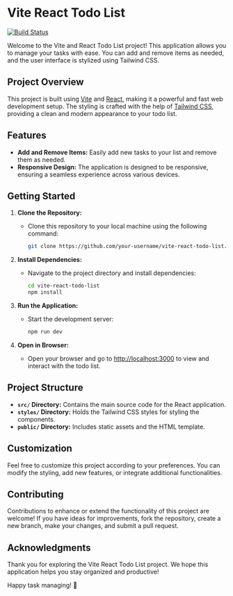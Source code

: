 # Vite React Todo List

[![Build Status](https://img.shields.io/github/workflow/status/your-username/vite-react-todo-list/Build%20and%20Test)](https://github.com/your-username/vite-react-todo-list/actions)

Welcome to the Vite and React Todo List project! This application allows you to manage your tasks with ease. You can add and remove items as needed, and the user interface is stylized using Tailwind CSS.

## Project Overview

This project is built using [Vite](https://vitejs.dev/) and [React](https://reactjs.org/), making it a powerful and fast web development setup. The styling is crafted with the help of [Tailwind CSS](https://tailwindcss.com/), providing a clean and modern appearance to your todo list.

## Features

- **Add and Remove Items:** Easily add new tasks to your list and remove them as needed.
- **Responsive Design:** The application is designed to be responsive, ensuring a seamless experience across various devices.

## Getting Started

1. **Clone the Repository:**
   - Clone this repository to your local machine using the following command:
     ```bash
     git clone https://github.com/your-username/vite-react-todo-list.git
     ```

2. **Install Dependencies:**
   - Navigate to the project directory and install dependencies:
     ```bash
     cd vite-react-todo-list
     npm install
     ```

3. **Run the Application:**
   - Start the development server:
     ```bash
     npm run dev
     ```

4. **Open in Browser:**
   - Open your browser and go to [http://localhost:3000](http://localhost:3000) to view and interact with the todo list.

## Project Structure

- **`src/` Directory:** Contains the main source code for the React application.
- **`styles/` Directory:** Holds the Tailwind CSS styles for styling the components.
- **`public/` Directory:** Includes static assets and the HTML template.

## Customization

Feel free to customize this project according to your preferences. You can modify the styling, add new features, or integrate additional functionalities.

## Contributing

Contributions to enhance or extend the functionality of this project are welcome! If you have ideas for improvements, fork the repository, create a new branch, make your changes, and submit a pull request.

## Acknowledgments

Thank you for exploring the Vite React Todo List project. We hope this application helps you stay organized and productive!

Happy task managing! 🚀
